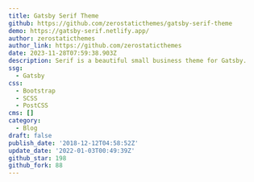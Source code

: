 ```yaml
---
title: Gatsby Serif Theme
github: https://github.com/zerostaticthemes/gatsby-serif-theme
demo: https://gatsby-serif.netlify.app/
author: zerostaticthemes
author_link: https://github.com/zerostaticthemes
date: 2023-11-28T07:59:38.903Z
description: Serif is a beautiful small business theme for Gatsby.
ssg:
  - Gatsby
css:
  - Bootstrap
  - SCSS
  - PostCSS
cms: []
category:
  - Blog
draft: false
publish_date: '2018-12-12T04:58:52Z'
update_date: '2022-01-03T00:49:39Z'
github_star: 198
github_fork: 88
---
```

